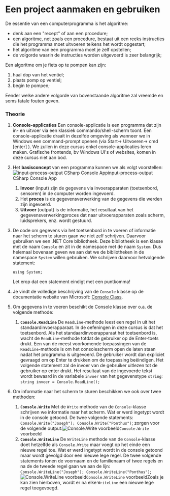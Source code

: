 # Een project aanmaken en gebruiken



De essentie van een computerprogramma is het algoritme:

* denk aan een "recept" of aan een procedure;
* een algoritme, net zoals een procedure, bestaat uit een reeks instructies die het programma moet uitvoeren telkens het wordt opgestart;
* het algoritme van een programma moet je zelf opstellen;
* de volgorde waarin de instructies worden uitgevoerd is zeer belangrijk;

Een algoritme om je fiets op te pompen kan zijn:

1. haal dop van het ventiel;
2. plaats pomp op ventiel;
3. begin te pompen;

Eender welke andere volgorde van bovenstaande algoritme zal vreemde en soms fatale fouten geven.

### Theorie

1. **Console-applicaties** Een console-applicatie is een programma dat zijn in- en uitvoer via een klassiek commando/shell-scherm toont. Een console-applicatie draait in dezelfde omgeving als wanneer we in Windows een command-prompt openen \(via Start-&gt; Uitvoeren-&gt; cmd \[enter\] \). We zullen in deze cursus enkel console-applicaties leren maken. Grafische frontends, bv Windows UI's of websites, komen in deze cursus niet aan bod.
2. Het **basisconcept** van een programma kunnen we als volgt voorstellen:![input-process-output CSharp Console App](https://graduaat.programmeren.app/myap/it/image/programming/dotnet%20core/csharp/input-process-output%20CSharp%20Console%20App.jpg)input-process-output CSharp Console App
   1. **Invoer** \(input\) zijn de gegevens via invoerapparaten \(toetsenbord, sensoren\) in de computer worden ingevoerd.
   2. Het **proces** is de gegevensverwerking van de gegevens die werden zijn ingevoerd.
   3. **Uitvoer** \(output\) is de informatie, het resultaat van het gegevensverwerkingproces dat naar uitvoerapparaten zoals scherm, luidsprekers, enz. wordt gestuurd.
3. De code om gegevens via het toetsenbord in te voeren of informatie naar het scherm te sturen gaan we niet zelf schrijven. Daarvoor gebruiken we een .NET Core bibliotheek. Deze bibliotheek is een klasse met de naam `Console` en zit in de namespace met de naam `System`. Dus helemaal bovenaan geven we aan dat we de bibliotheken in de namespace `System` willen gebruiken. We schrijven daarvoor hetvolgende statement:

   ```text
   using System;
   ```

   Let erop dat een statement eindigt met een puntkomma!

4. Je vindt de volledige beschrijving van de `Console` klasse op de documentatie website van Microsoft: [Console Class](https://docs.microsoft.com/en-us/dotnet/api/system.console?view=netcore-3.1).
5. Om gegevens in te voeren beschikt de Console klasse over o.a. de volgende methode:
   1. **`Console.ReadLine`** De `ReadLine`-methode leest een regel in uit het standaardinvoerapparaat. In de oefeningen in deze cursus is dat het toetsenbord. Als het standaardinvoerapparaat het toetsenbord is, wacht de `ReadLine`-methode totdat de gebruiker op de Enter-toets drukt. Een van de meest voorkomende toepassingen van de `ReadLine`-methode is om het consolescherm open de laten staan nadat het programma is uitgevoerd. De gebruiker wordt dan expliciet gevraagd om op Enter te drukken om de toepassing beëindigen. Het volgende statement zal de invoer van de gebruiker uitlezen tot de gebruiker op enter drukt. Het resultaat van de ingevoerde tekst wordt bewaard in de variabele `invoer` van het gegevenstype `string`: `string invoer = Console.ReadLine();`
6. Om informatie naar het scherm te sturen beschikken we ook over twee methoden:
   1. **`Console.Write`** Met de `Write` methode van de `Console`-klasse schrijven we informatie naar het scherm. Wat er werd ingetypt wordt in de console getoond. De twee volgende statements: `Console.Write("Joseph"); Console.Write("Ponthus")`; zorgen voor de volgende output:![Console.Write voorbeeld](https://graduaat.programmeren.app/myap/it/image/programming/dotnet%20core/csharp/Console.Write%20voorbeeld.jpg)`Console.Write` voorbeeld
   2. **`Console.WriteLine`** De `WriteLine` methode van de `Console`-klasse doet hetzelfde als `Console.Write` maar voegt op het einde een nieuwe regel toe. Wat er werd ingetypt wordt in de console getoond maar wordt gevolgd door een nieuwe lege regel. De twee volgende statements tonen de voornaam en de familienaam of twee regels en na de de tweede regel gaan we aan de lijn: `Console.WriteLine("Joseph"); Console.WriteLine("Ponthus")`;![Console.WriteLine voorbeeld](https://graduaat.programmeren.app/myap/it/image/programming/dotnet%20core/csharp/Console.WriteLine%20voorbeeld.jpg)`Console.WriteLine` voorbeeldZoals je kan zien hierboven, wordt er na elke `WriteLine` een nieuwe lege regel toegevoegd.

